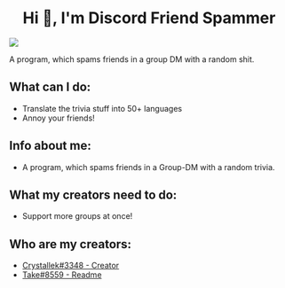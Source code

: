 <h1 align="center">Hi 👋, I'm Discord Friend Spammer</h1>
<img src="https://komarev.com/ghpvc/?username=aszope&style=flat-square&label=REPO+VIEWS" />

A program, which spams friends in a group DM with a random shit.
## What can I do:
- Translate the trivia stuff into 50+ languages
- Annoy your friends!

## Info about me:
- A program, which spams friends in a Group-DM with a random trivia.

## What my creators need to do:
- Support more groups at once!

## Who are my creators:
- [Crystallek#3348 - Creator](https://github.com/Crystallek)
- [Take#8559 - Readme](https://github.com/takoda121)
